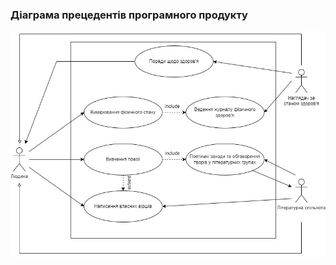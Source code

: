 ### Діаграма прецедентів програмного продукту
![Diagram](/SoftwareRequirements/1.3-SoftwareUserRequirements/1.3.3-UseCaseDiagram/Diagram_rudnik.jpg)
